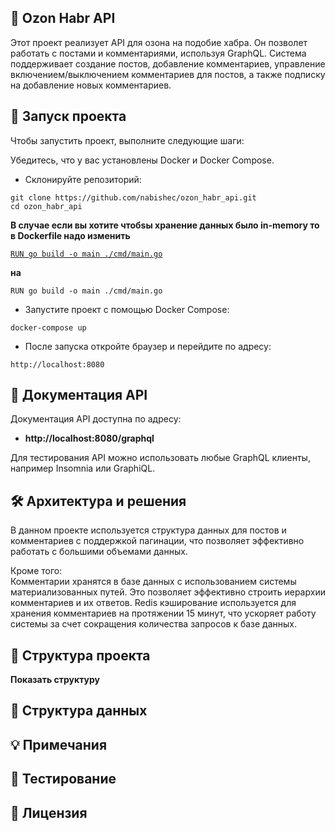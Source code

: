 ## 📝 Ozon Habr API

Этот проект реализует API для озона на подобие хабра. Он позволет работать с постами и комментариями, используя GraphQL. Система поддерживает создание постов, добавление комментариев, управление включением/выключением комментариев для постов, а также подписку на добавление новых комментариев.

## 🚀 Запуск проекта
Чтобы запустить проект, выполните следующие шаги:

Убедитесь, что у вас установлены Docker и Docker Compose.

* Склонируйте репозиторий:
```
git clone https://github.com/nabishec/ozon_habr_api.git
cd ozon_habr_api
```
**В случае если вы хотите чтобsы хранение данных было in-memory то в Dockerfile надо изменить**

[`RUN go build -o main ./cmd/main.go`](Dockerfile#L7)

**на**

`RUN go build -o main ./cmd/main.go`

* Запустите проект с помощью Docker Compose:
```
docker-compose up
```
* После запуска откройте браузер и перейдите по адресу:
```
http://localhost:8080
```

## 📖 Документация API

Документация API доступна по адресу: 
* **http://localhost:8080/graphql**

Для тестирования API можно использовать любые GraphQL клиенты, например Insomnia или GraphiQL.

## 🛠 Архитектура и решения

В данном проекте используется структура данных для постов и комментариев с поддержкой пагинации, что позволяет эффективно работать с большими объемами данных. 
    
Кроме того:     
Комментарии хранятся в базе данных с использованием системы материализованных путей. Это позволяет эффективно строить иерархии комментариев и их ответов.
Redis кэширование используется для хранения комментариев на протяжении 15 минут, что ускоряет работу системы за счет сокращения количества запросов к базе данных.

## 📁 Структура проекта
<details>
    <summary style="display: inline-flex; align-items: center;">
        <b>Показать структуру </b>
    </summary>

`ozon_habr_api/`<br>
`├── cmd/`<br>
`│   ├── db_connection/`<br>
`│   │   ├──` [`cache.go`](./cmd/db_connection/cache.go)                (Подключение и настройка Redis для кэширования)<br>
`│   │   └──` [`database.go`](./cmd/db_connection/database.go)              (Подключение и настройка PostgreSQL)<br>
`│   ├── server/`<br>
`│   │   └──` [`server.go`](./cmd/server/server.go)               (Настройка и запуск GraphQL сервера)<br>
`│   └──` [`main.go`](./cmd/main.go)                     (Основная точка входа, настройка и запуск приложения)<br>
`├── graph/`<br>
`│   ├── model/`<br>
`│   │   └──` [`models_gen.go`](./graph/model/models_gen.go)           (Автоматически сгенерированные GraphQL модели)<br>
`│   ├──` [`generated.go`](./graph/generated.go)                 (Сгенерированный код GraphQL (gqlgen))<br>
`│   ├──` [`resolver.go`](./graph/resolver.go)                 (Основные резолверы GraphQL)<br>
`│   ├──` [`schema.graphqls`](./graph/schema.graphqls)             (Определение GraphQL схемы)<br>
`│   └──` [`schema.resolvers.go`](./graph/schema.resolvers.go)         (Реализация резолверов GraphQL)<br>
`├── internal/`<br>
`│   ├── handlers/`<br>
`│   │   ├── comment_mutation/`                (Обработчики логики мутаций комментариев)<br>
`│   │   │   ├──` [`interface.go`](./internal/handlers/comment_mutation/interface.go)        (Интерфейс для мутаций комментариев)<br>
`│   │   │   └──` [`mutations.go`](./internal/handlers/comment_mutation/mutations.go)        (Реализация мутаций комментариев)<br>
`│   │   ├── comment_query/`                (Обработчики логики запросов комментариев)<br>
`│   │   │   ├──` [`interface.go`](./internal/handlers/comment_query/interface.go)        (Интерфейс для запросов комментариев)<br>
`│   │   │   └──` [`query.go`](./internal/handlers/comment_query/query.go)        (Реализация запросов комментариев)<br>
`│   │   ├── post_mutation/`          (Обработчики логики мутаций постов)<br>
`│   │   │   ├──` [`interface.go`](./internal/handlers/post_mutation/interface.go)        (Интерфейс для мутаций постов)<br>
`│   │   │   └──` [`mutations.go`](./internal/handlers/post_mutation/mutations.go)        (Реализация мутаций постов)<br>
`│   │   └── post_query/`          (Обработчики логики запросов постов)<br>
`│   │       ├──` [`interface.go`](./internal/handlers/post_query/interface.go)        (Интерфейс для запросов постов)<br>
`│   │       └──` [`query.go`](./internal/handlers/post_query/query.go)        (Реализация запросов постов)<br>
`│   ├── pkg/`<br>
`│   │   ├── cursor/`<br>
`│   │   |   └──` [`cursor.go`](./internal/pkg/cursor/cursor.go)        (Функции для работы с курсорами в пагинации)<br>
`│   │   └── errs/`<br>
`│   │       └──` [`errors.go`](./internal/pkg/errs/errors.go)        (Хранит ошибки бизнес логики)<br>
`│   ├── model/`<br>
`│   │   └──` [`model.go`](./internal/model/model.go)                (Внутренние модели данных)<br>
`│   └── storage/`<br>
`│       ├── db/` (Реализация хранилища данных в памяти) <br>
`│       │   └──` [`resolvers.go`](./internal/storage/db/resolvers.go)        (Реализация методов для работы с базой данных PostgreSQL)<br>
`│       ├── in-memory/` (Реализация хранилища данных в памяти) <br>
`│       │   └──` [`resolvers.go`](./internal/storage/in-memory/resolvers.go)        (Реализация методов для работы с даннми в памяти)<br>
`│       └──` [`interface.go`](./internal/storage/interface.go)            (Интерфейс для хранилища данных (PostgreSQL, in-memory))<br>
`├── migrations/`<br>
`│   └──` [`001_create_tables.up.sql`](./migrations/001_create_tables.up.sql)    (SQL скрипт для миграции базы данных (создание таблиц))<br>
`├── tools/`<br>
`│    └──` [`tools.go`](./tools/tools.go)                   (Инструменты для генерации кода gqlgen)<br>
`├──` [`.env`](./.env)                            (Файл с переменными окружения (настройки базы данных, Redis и т.д.))<br>
`├──` [`.gitignore`](./.gitignore)                      (Список игнорируемых файлов и директорий для Git)<br>
`├──` [`docker-compose.yml`](./docker-compose.yml)              (Конфигурация Docker Compose для запуска приложения и зависимостей)<br>
`├──` [`Dockerfile`](./Dockerfile)                      (Инструкции для сборки Docker образа)<br>
`├──` [`go.mod`](./go.mod)                          (Файл зависимостей Go)<br>
`├──` [`go.sum`](./go.sum)                          (Файл с контрольными суммами зависимостей Go)<br>
`├──` [`gqlgen.yml`](./gqlgen.yml)                      (Конфигурационный файл для gqlgen)<br>
`├──` [`LICENSE`](./LICENSE)                         (Лицензия проекта)<br>
`└──` [`README.md`](./README.md)                       (Файл с описанием проекта)<br>

</details>

## 📝 Структура данных
## 💡 Примечания
## 🧪 Тестирование
## 📜 Лицензия
